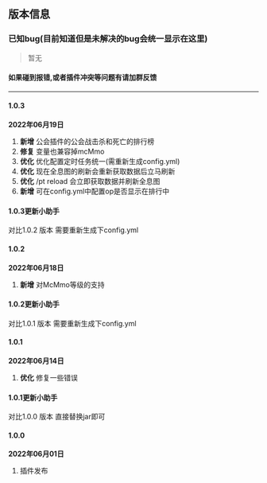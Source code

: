 ## 版本信息

### 已知bug(目前知道但是未解决的bug会统一显示在这里)

> 暂无

#### 如果碰到报错,或者插件冲突等问题有请加群反馈

------------

#### 1.0.3

**2022年06月19日**

1. **新增** 公会插件的公会战击杀和死亡的排行榜
2. **修复** 变量也兼容掉mcMmo
3. **优化** 优化配置定时任务统一(需重新生成config.yml)
4. **优化** 现在全息图的刷新会重新获取数据后立马刷新
5. **优化** /pt reload 会立即获取数据并刷新全息图
6. **新增** 可在config.yml中配置op是否显示在排行中

#### 1.0.3更新小助手

对比1.0.2 版本 需要重新生成下config.yml

#### 1.0.2

**2022年06月18日**

1. **新增** 对McMmo等级的支持

#### 1.0.2更新小助手

对比1.0.1 版本 需要重新生成下config.yml

#### 1.0.1

**2022年06月14日**
1. **优化** 修复一些错误

#### 1.0.1更新小助手
对比1.0.0 版本 直接替换jar即可

#### 1.0.0

**2022年06月01日**
1. 插件发布